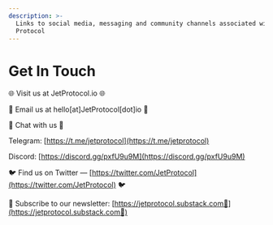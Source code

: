 ```yaml
---
description: >-
  Links to social media, messaging and community channels associated with Jet
  Protocol
---
```


# Get In Touch

🌐  Visit us at JetProtocol.io 🌐 

📩  Email us at hello\[at\]JetProtocol\[dot\]io 📩  

💬 Chat with us 💬

Telegram: [https://t.me/jetprotocol](https://t.me/jetprotocol)

Discord: [https://discord.gg/pxfU9u9M](https://discord.gg/pxfU9u9M) 

🐦 Find us on Twitter — [https://twitter.com/JetProtocol](https://twitter.com/JetProtocol) 🐦 

📰 Subscribe to our newsletter: [https://jetprotocol.substack.com📰](https://jetprotocol.substack.com📰)

